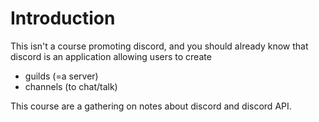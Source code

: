 # Introduction

This isn't a course promoting discord,
and you should already know that discord
is an application allowing users to create

* guilds (=a server)
* channels (to chat/talk)

This course are a gathering on notes about
discord and discord API.